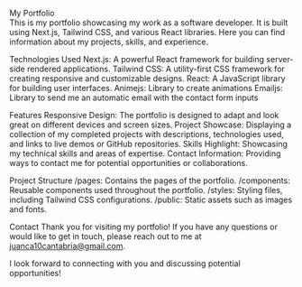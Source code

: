 My Portfolio <br>
This is my portfolio showcasing my work as a software developer. It is built using Next.js, Tailwind CSS, and various React libraries. Here you can find information about my projects, skills, and experience.

Technologies Used
Next.js: A powerful React framework for building server-side rendered applications.
Tailwind CSS: A utility-first CSS framework for creating responsive and customizable designs.
React: A JavaScript library for building user interfaces.
Animejs: Library to create animations
Emailjs: Library to send me an automatic email with the contact form inputs

Features
Responsive Design: The portfolio is designed to adapt and look great on different devices and screen sizes.
Project Showcase: Displaying a collection of my completed projects with descriptions, technologies used, and links to live demos or GitHub repositories.
Skills Highlight: Showcasing my technical skills and areas of expertise.
Contact Information: Providing ways to contact me for potential opportunities or collaborations.

Project Structure
/pages: Contains the pages of the portfolio.
/components: Reusable components used throughout the portfolio.
/styles: Styling files, including Tailwind CSS configurations.
/public: Static assets such as images and fonts.

Contact
Thank you for visiting my portfolio! If you have any questions or would like to get in touch, please reach out to me at juanca10cantabria@gmail.com.

I look forward to connecting with you and discussing potential opportunities!